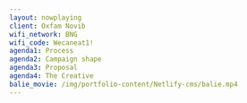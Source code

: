 ```yaml
---
layout: nowplaying
client: Oxfam Novib
wifi_network: BNG
wifi_code: Wecaneat1!
agenda1: Process
agenda2: Campaign shape
agenda3: Proposal
agenda4: The Creative
balie_movie: /img/portfolio-content/Netlify-cms/balie.mp4
---
```

